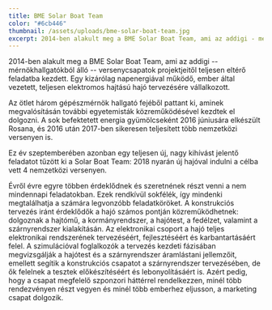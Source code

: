 ```yaml
---
title: BME Solar Boat Team
color: "#6cb446"
thumbnail: /assets/uploads/bme-solar-boat-team.jpg
excerpt: 2014-ben alakult meg a BME Solar Boat Team, ami az addigi - mérnökhallgatókból álló - versenycsapatok projektjeitől teljesen eltérő feladatba kezdett. Egy kizárólag napenergiával működő, ember által vezetett, teljesen elektromos hajtású hajó tervezésére vállalkozott.
---
```


2014-ben alakult meg a BME Solar Boat Team, ami az addigi -- mérnökhallgatókból
álló -- versenycsapatok projektjeitől teljesen eltérő feladatba kezdett. Egy
kizárólag napenergiával működő, ember által vezetett, teljesen elektromos
hajtású hajó tervezésére vállalkozott.

Az ötlet három gépészmérnök hallgató fejéből pattant ki, aminek megvalósításán
további egyetemisták közreműködésével kezdtek el dolgozni. A sok befektetett
energia gyümölcseként 2016 júniusára elkészült Rosana, és 2016 után 2017-ben
sikeresen teljesített több nemzetközi versenyen is.

Ez év szeptemberében azonban egy teljesen új, nagy kihívást jelentő feladatot
tűzött ki a Solar Boat Team: 2018 nyarán új hajóval indulni a célba vett 4
nemzetközi versenyen.

Évről évre egyre többen érdeklődnek és szeretnének részt venni a nem mindennapi
feladatokban. Ezek rendkívül sokfélék, így mindenki megtalálhatja a számára
legvonzóbb feladatköröket. A konstrukciós tervezés iránt érdeklődők a hajó
számos pontján közreműködhetnek: dolgoznak a hajtómű, a kormányrendszer, a
hajótest, a fedélzet, valamint a szárnyrendszer kialakításán. Az elektronikai
csoport a hajó teljes elektronikai rendszerének tervezéséért, fejlesztéséért és
karbantartásáért felel. A szimulációval foglalkozók a tervezés kezdeti fázisában
megvizsgálják a hajótest és a szárnyrendszer áramlástani jellemzőit, emellett
segítik a konstrukciós csapatot a szárnyrendszer tervezésében, de ők felelnek a
tesztek előkészítéséért és lebonyolításáért is. Azért pedig, hogy a csapat
megfelelő szponzori háttérrel rendelkezzen, minél több rendezvényen részt vegyen
és minél több emberhez eljusson, a marketing csapat dolgozik.

